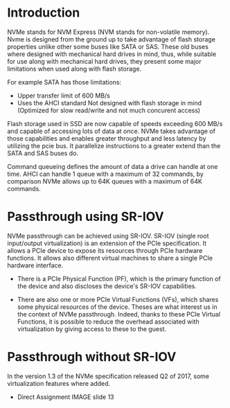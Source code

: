 Introduction
=====

NVMe stands for NVM Express (NVM stands for non-volatile memory).
Nvme is designed from the ground up to take advantage of flash storage
properties unlike other some buses like SATA or SAS.
These old buses where designed with mechanical hard drives in mind, thus, while
suitable for use along with mechanical hard drives, they present some major
limitations when used along with flash storage.

For example SATA has those limitations:

 - Upper transfer limit of 600 MB/s
 - Uses the AHCI standard
    Not designed with flash storage in mind (Optimized for slow read/write and
    not much concurent access)

Flash storage used in SSD are now capable of speeds exceeding 600 MB/s and
capable of accessing lots of data at once. NVMe takes advantage of those
capabilities and enables greater throughput and less latency by utilizing the
pcie bus. It parallelize instructions to a greater extend than the SATA and SAS
buses do.

Command queueing defines the amount of data a drive can handle at one time.
AHCI can handle 1 queue with a maximum of 32 commands, by comparison NVMe
allows up to 64K queues with a maximum of 64K commands.


Passthrough using SR-IOV
======

NVMe passthrough can be achieved using SR-IOV. SR-IOV (single root input/output
virtualization) is an extension of the PCIe specification. It allows a PCIe
device to expose its resources through PCIe hardware functions. It allows also
different virtual machines to share a single PCIe hardware interface.

 - There is a PCIe Physical Function (PF), which is the primary function of the
 device and also discloses the device's SR-IOV capabilities.

 - There are also one or more PCIe Virtual Functions (VFs), which shares some
 physical resources of the device. Theses are what interest us in the context
 of NVMe passthrough. Indeed, thanks to these PCIe Virtual Functions, it is
 possible to reduce the overhead associated with virtualization by giving
 access to these to the guest.

Passthrough without SR-IOV
======

In the version 1.3 of the NVMe specification released Q2 of 2017, some
virtualization features where added.

 - Direct Assignment
  IMAGE slide 13


